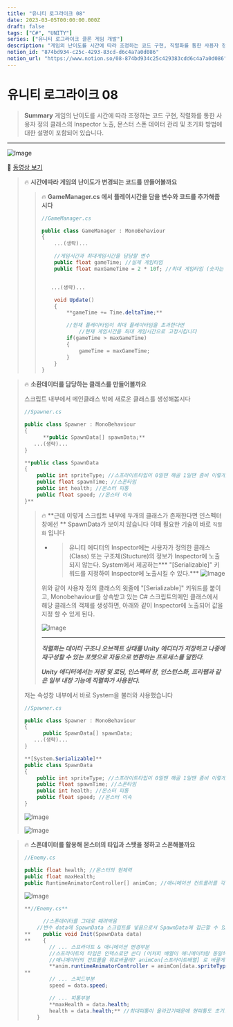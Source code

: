 ```yaml
---
title: "유니티 로그라이크 08"
date: 2023-03-05T00:00:00.000Z
draft: false
tags: ["C#", "UNITY"]
series: ["유니티 로그라이크 클론 게임 개발"]
description: "게임의 난이도를 시간에 따라 조정하는 코드 구현, 직렬화를 통한 사용자 정의 클래스의 Inspector 노출, 몬스터 스폰 데이터 관리 및 초기화 방법에 대한 설명이 포함되어 있습니다."
notion_id: "874bd934-c25c-4293-83cd-d6c4a7a0d086"
notion_url: "https://www.notion.so/08-874bd934c25c429383cdd6c4a7a0d086"
---
```


# 유니티 로그라이크 08

> **Summary**
> 게임의 난이도를 시간에 따라 조정하는 코드 구현, 직렬화를 통한 사용자 정의 클래스의 Inspector 노출, 몬스터 스폰 데이터 관리 및 초기화 방법에 대한 설명이 포함되어 있습니다.

---

![Image](https://prod-files-secure.s3.us-west-2.amazonaws.com/09ccd4d5-876c-4bba-bbdf-cc77a0a11257/69ca0e9a-1768-4661-a9bf-fa3c30abaf84/Untitled.png?X-Amz-Algorithm=AWS4-HMAC-SHA256&X-Amz-Content-Sha256=UNSIGNED-PAYLOAD&X-Amz-Credential=ASIAZI2LB466TE7XWFZ5%2F20250724%2Fus-west-2%2Fs3%2Faws4_request&X-Amz-Date=20250724T102216Z&X-Amz-Expires=3600&X-Amz-Security-Token=IQoJb3JpZ2luX2VjEAIaCXVzLXdlc3QtMiJHMEUCIQCxdH5ukyDFg7HsTLrDdPN8Mx2wAep3BTZWbbynLLQIhwIgPtA2IlPZjqn287i7TWkiWOB7B6X%2FWWcQtukF43ciWMAq%2FwMIKhAAGgw2Mzc0MjMxODM4MDUiDD%2B0bSHKg1N4lVEl9CrcA3QiG2djBkltK%2B6fgW1Ys5Su%2FVXHr6AcybgqXsOo9WNaN2v%2BBgiN4vkd1PrQbj91abYwNffZewkj6gL7NqOtMntaUfUa0walnZ478OTI1lbCdMb6lLXxrBYtovcz%2FcDzOYrlP5FkfU8i6VSfvFHYuli6b0BLORQ0C36%2BMkN7dOyX6s8Xybm0oecAftfH2sBA9ebd%2FM8WqH9ukL57uW8SH3JfTmSZ2QtxjVB1cIq%2F7B7IZfXo12BuWASI5dPrTwo%2BxMcxoaUNKNZIqMw%2FYstodMNZnPBLLtlQKpZl1iZLF52JeGy6hJmdo0lbrg5A8PRv6clVR92zXUne37boeoXSGF7ka2m6dU4bTKcF0f8nr8af%2BecIcPGtNp9AbjV%2BGLtArGxGibkraFQiLY0zCODa%2FTIH4huyU6DRH4Jf1Mk6mDcDKOxkjuByBAd%2FbdvHgQGf%2BtdAjPklFm%2F69pxUd%2BvCHaNnyJBWAzelWFmy4KTk99jAynqqL2F2DP%2Bp1Cid0Si42EtiWtaopNQAxX8och8s0qwnGPdtgTRfImKDq1Q06gD7LlE6ZAHeAvbndoxQCTH6WXx1KJByH6CGsUESDrhgAhHCeYMqR4zIN8mgM8rQYMN4uXToGd9OKeiIuhTaMKj2h8QGOqUBmRyBiX%2FTo%2FywvVWZgbq%2FU2V4pfxb1p7z4S7SgAba%2FrFJrJIkJI0Ze3NaAv%2B%2BwexShQpS1XumPo2tgi%2FCEIltLey1b18HoVHaHqR%2BkqK%2FGmx57wRi%2Fr5mZE8b1mI1qVvl9EGcyLQ8Fm8IpN2IZLiPWsAlYi7yFt5fKEvesB%2B5QXjQQtBY3%2BLsot2P4x73%2FoZs4PrLymybggD5kHWY8Qhib7dqJ2R4&X-Amz-Signature=726bf56e7b49a17c26a2db9000b421a7ed92932b977aaf3d855e0146a27043de&X-Amz-SignedHeaders=host&x-amz-checksum-mode=ENABLED&x-id=GetObject)

🎥 [동영상 보기](https://www.youtube.com/watch?v=SSg_9q-8h-A&list=PLO-mt5Iu5TeZF8xMHqtT_DhAPKmjF6i3x&index=9)

> 🔥 **시간에따라 게임의 난이도가 변경되는 코드를 만들어볼까요**
> > 🔥 **GameManager.cs 에서 플레이시간을 담을 변수와 코드를 추가해줍시다**
> > ```c#
> > //GameManager.cs
> >
> > public class GameManager : MonoBehaviour
> > {
> >     ...(생략)...
> >
> >     //게임시간과 최대게임시간을 담당할 변수
> >     public float gameTime; //실제 게임타임
> >     public float maxGameTime = 2 * 10f; //최대 게임타임 (숫자는 '초')
> >
> >
> >    ...(생략)...
> >
> >     void Update()
> >     {
> >         **gameTime += Time.deltaTime;**
> >
> >         //현재 플레이타임이 최대 플레이타임을 초과한다면
> >             //현재 게임시간을 최대 게임시간으로 고정시킵니다
> >         if(gameTime > maxGameTime)
> >         {
> >             gameTime = maxGameTime;
> >         }
> >     }
> > }
> > ```
> >
> >
>
>

> 🔥 **소환데이터를 담당하는 클래스를 만들어볼까요**
>
> 스크립트 내부에서 메인클래스 밖에 새로운 클래스를 생성해봅시다
>
>
> ```c#
> //Spawner.cs
>
> public class Spawner : MonoBehaviour
> {
> 		**public SpawnData[] spawnData;**
>    ...(생략)...
> }
>
> **public class SpawnData
> {
>     public int spriteType; //스프라이트타입이 0일땐 해골 1일땐 좀비 이렇게 바뀌게 할것임
>     public float spawnTime; //스폰타임
>     public int health; //몬스터 피통
>     public float speed; //몬스터 이속
> }**
> ```
>
> > 🔥 **근데 이렇게 스크립트 내부에 두개의 클래스가 존재한다면 인스펙터창에선 
> **
> > SpawnData가 보이지 않습니다 이때 필요한 기술이 바로 `직렬화` 입니다
> >
> >
> > - > 유니티 에디터의 Inspector에는 사용자가 정의한 클래스(Class) 또는 구조체(Stucture)의 정보가 Inspector에 노출되지 않는다. System에서 제공하는*** "[Serializable]" 키워드를 지정하여 Inspector에 노출시킬 수 있다.***
> > ![Image](https://blog.kakaocdn.net/dn/ABy6x/btrGBilppd1/woN17HuqbuV3S3iMex72Y1/img.png)
> >
> > 위와 같이 사용자 정의 클래스의 윗줄에 "[Serializable]" 키워드를 붙이고, Monobehaviour를 상속받고 있는 C# 스크립트의메인 클래스에서 해당 클래스의 객체를 생성하면, 아래와 같이 Inspector에 노출되어 값을 지정 할 수 있게 된다.
> >
> > ![Image](https://blog.kakaocdn.net/dn/qK9St/btrGBjkU29x/Mt042Lty6FkhMn9oCXbWNK/img.png)
> >
> > ---
> >
> > ***직렬화는 데이터 구조나 오브젝트 상태를 Unity 에디터가 저장하고 나중에 재구성할 수 있는 포맷으로 자동으로 변환하는 프로세스를 말한다.***
> >
> > ***Unity 에디터에서는 저장 및 로딩, 인스펙터 창, 인스턴스화, 프리팹과 같은 일부 내장 기능에 직렬화가 사용된다.***
> >
> >
>
>
> 저는 속성창 내부에서 바로 System을 불러와 사용했습니다
>
> ```c#
> //Spawner.cs
>
> public class Spawner : MonoBehaviour
> {
> 		public SpawnData[] spawnData;
>    ...(생략)...
> }
>
> **[System.Serializable]**
> public class SpawnData
> {
>     public int spriteType; //스프라이트타입이 0일땐 해골 1일땐 좀비 이렇게 바뀌게 할것임
>     public float spawnTime; //스폰타임
>     public int health; //몬스터 피통
>     public float speed; //몬스터 이속
> }
> ```
>
> ![Image](https://prod-files-secure.s3.us-west-2.amazonaws.com/09ccd4d5-876c-4bba-bbdf-cc77a0a11257/0f253810-9b7f-4780-88a1-d716807aae12/Untitled.png?X-Amz-Algorithm=AWS4-HMAC-SHA256&X-Amz-Content-Sha256=UNSIGNED-PAYLOAD&X-Amz-Credential=ASIAZI2LB466WK2IN6D6%2F20250724%2Fus-west-2%2Fs3%2Faws4_request&X-Amz-Date=20250724T102217Z&X-Amz-Expires=3600&X-Amz-Security-Token=IQoJb3JpZ2luX2VjEAIaCXVzLXdlc3QtMiJIMEYCIQCa2TtrXi8dhnHAvdgevDDXO%2Bn%2Fd5dUzlIiKlwxqVaSGQIhAOsUGoMnWkEGhSItODa0oRxpeLOJjG3C6G7e1i7%2FXm%2BcKv8DCCoQABoMNjM3NDIzMTgzODA1Igxt34s3acvXW11Q%2BHEq3AMaQLVbcZ0xeBXEWTVOx6XxRqSt%2Bh7Qm65Mbd143bX4FyPnfnhlkWbtoPMbp%2FxrST55T%2FGMMjTCm3Vr0vyWmADpkj3XN2BMBbwwH8YwneKw54y92BC8gvYtnh621B3v9sRy3YXxCYRhNj5CA7VQhvkO8XMOikf7RQZ%2BWdJoOQ4UWEZiqglzoyrgFg6UueaQ2hfwgaJVttYnf1%2F0YOsvgm9J%2BJjwNf0gx1ANHTv3HVa59hpku7DvqiFyBEc8dwHkPJ9ist6%2FGXw9iVWpC1OFq7XndZFbGERUs6ivqU2aajATj8WeY%2F7KbQ%2BXuDroKNsapl%2FaPfO3DBf%2F36c0%2BDNPQiACwejtlp78uTqzo7GxGIdH4LXGdV7BxZzFR3n2htpChASFy9oP2Bg6ht7xtc7ayndVEW6%2BcVGkEqrGAmD3vGjG8PMbfAV5HT1RYkQGjv4XFK5q7NpSiqtinUGIO4lLLxk84PdHRs71%2FpW6xJwKppNDqFitYLLu7BV4XIQaiYa3S358Tbwi4EgOHVHXZqqDjtPedlciAL4erfT48XqZ32oRzDE7w7X6gJvDwqbFBR9IvZXnYHwNnH8WaUnVkHzh8rsPb4%2FsOTpkjTcvGIKoQHyG%2BkaJVw2n9Pn8djg9KjCb9YfEBjqkAUXN3Dbe887beKUu14SM0kknxyyaZky%2FoJ2y5I3MqpxXVQmkwPX3vQdEbDkE1E%2BsBBvvGuEAyUblRoSLmMKon9BQXggo2ocgEW0YTiJ4PdiJuFerc49qM1f0l7rffleep5ooAn9aAI%2FXcq%2FG%2FZjzrnfSP4EL9jEyJJyviIqV23MDCYWuxwnuC0FcscauWd59HYGPu7sYaOTS13UQF6sOI0Oh%2FWRx&X-Amz-Signature=dcf2897b26635df538696e1cfc5777bbfa40dbfeb70058add9ba855902c3ff75&X-Amz-SignedHeaders=host&x-amz-checksum-mode=ENABLED&x-id=GetObject)
>
> ![Image](https://prod-files-secure.s3.us-west-2.amazonaws.com/09ccd4d5-876c-4bba-bbdf-cc77a0a11257/96365f45-ddd3-467a-b0e4-99c816bdeb11/Untitled.png?X-Amz-Algorithm=AWS4-HMAC-SHA256&X-Amz-Content-Sha256=UNSIGNED-PAYLOAD&X-Amz-Credential=ASIAZI2LB466WK2IN6D6%2F20250724%2Fus-west-2%2Fs3%2Faws4_request&X-Amz-Date=20250724T102217Z&X-Amz-Expires=3600&X-Amz-Security-Token=IQoJb3JpZ2luX2VjEAIaCXVzLXdlc3QtMiJIMEYCIQCa2TtrXi8dhnHAvdgevDDXO%2Bn%2Fd5dUzlIiKlwxqVaSGQIhAOsUGoMnWkEGhSItODa0oRxpeLOJjG3C6G7e1i7%2FXm%2BcKv8DCCoQABoMNjM3NDIzMTgzODA1Igxt34s3acvXW11Q%2BHEq3AMaQLVbcZ0xeBXEWTVOx6XxRqSt%2Bh7Qm65Mbd143bX4FyPnfnhlkWbtoPMbp%2FxrST55T%2FGMMjTCm3Vr0vyWmADpkj3XN2BMBbwwH8YwneKw54y92BC8gvYtnh621B3v9sRy3YXxCYRhNj5CA7VQhvkO8XMOikf7RQZ%2BWdJoOQ4UWEZiqglzoyrgFg6UueaQ2hfwgaJVttYnf1%2F0YOsvgm9J%2BJjwNf0gx1ANHTv3HVa59hpku7DvqiFyBEc8dwHkPJ9ist6%2FGXw9iVWpC1OFq7XndZFbGERUs6ivqU2aajATj8WeY%2F7KbQ%2BXuDroKNsapl%2FaPfO3DBf%2F36c0%2BDNPQiACwejtlp78uTqzo7GxGIdH4LXGdV7BxZzFR3n2htpChASFy9oP2Bg6ht7xtc7ayndVEW6%2BcVGkEqrGAmD3vGjG8PMbfAV5HT1RYkQGjv4XFK5q7NpSiqtinUGIO4lLLxk84PdHRs71%2FpW6xJwKppNDqFitYLLu7BV4XIQaiYa3S358Tbwi4EgOHVHXZqqDjtPedlciAL4erfT48XqZ32oRzDE7w7X6gJvDwqbFBR9IvZXnYHwNnH8WaUnVkHzh8rsPb4%2FsOTpkjTcvGIKoQHyG%2BkaJVw2n9Pn8djg9KjCb9YfEBjqkAUXN3Dbe887beKUu14SM0kknxyyaZky%2FoJ2y5I3MqpxXVQmkwPX3vQdEbDkE1E%2BsBBvvGuEAyUblRoSLmMKon9BQXggo2ocgEW0YTiJ4PdiJuFerc49qM1f0l7rffleep5ooAn9aAI%2FXcq%2FG%2FZjzrnfSP4EL9jEyJJyviIqV23MDCYWuxwnuC0FcscauWd59HYGPu7sYaOTS13UQF6sOI0Oh%2FWRx&X-Amz-Signature=940e85d8bcb562eba98110ff75e1683f53277b1b88d8763181d43217d4c7a17d&X-Amz-SignedHeaders=host&x-amz-checksum-mode=ENABLED&x-id=GetObject)
>
>

> 🔥 **스폰데이터를 활용해 몬스터의 타입과 스탯을 정하고 스폰해볼까요**
> ```c#
> //Enemy.cs
>
> public float health; //몬스터의 현체력
> public float maxHealth;
> public RuntimeAnimatorController[] animCon; //애니메이션 컨트롤러를 각 몬스터 타입에 맞게 넣기위해 배열로 선언
> ```
>
> ![Image](https://prod-files-secure.s3.us-west-2.amazonaws.com/09ccd4d5-876c-4bba-bbdf-cc77a0a11257/2c2655ea-6b82-422f-9730-850dae511a43/Untitled.png?X-Amz-Algorithm=AWS4-HMAC-SHA256&X-Amz-Content-Sha256=UNSIGNED-PAYLOAD&X-Amz-Credential=ASIAZI2LB4666UK6PROP%2F20250724%2Fus-west-2%2Fs3%2Faws4_request&X-Amz-Date=20250724T102218Z&X-Amz-Expires=3600&X-Amz-Security-Token=IQoJb3JpZ2luX2VjEAIaCXVzLXdlc3QtMiJHMEUCIHhBUd%2BQEGpfF5pg4pQthNdViEXpnuiTK8Arf56pQta%2FAiEAnUJc%2BgUUi%2Bei3QpMPs1eCEN73R7vShJpqe28UQ6530Iq%2FwMIKhAAGgw2Mzc0MjMxODM4MDUiDOZjUCznXV61QnkXBircA3gMyrCIKK9s4eSmaW4M%2Faf%2BLIEX0SdiJel6cEaOhTjpgUhSBWO1Zg%2B4cvT1gB0HOC1Z5cijoCePBTu0BqlYeYZYIT6klopcd4MnkIM5%2FBcC%2FKf1%2FlyZRzdUtTCUcYAKysO86z0F3EuFKTmIaeB2d0UMxXyJARnJJizkAwCx%2FqDZIV0i7wXKN832ZmV50nZOCvZx781ekw8AGp9%2B8x%2BpA4dv5arKZtXp05OTB4TAD329RTBgylO96P3ZwnoP%2FnULPOjTvKxG5N9lJFQ1Ttx%2BaKuIDwV0g7UHaoC24%2FwG0KC20YX%2FXh%2FTQCk8SExOgmi3I2knQLGMY9fPKoIbq6q3ktmTbO9VTN1VKyVZVZQBgfYDSgfrtOOLyBq4hrH7JrfwJA%2FPdh22OcHDHmcXxXvMMpOFVCmuMreXtSyRTPi%2FlYVquGD0ZPT1vJQXAL%2BsrdjL2fAkTFRQONm24tq5k04eKfR46uZcBW0Nmo2RjtJXpM2nuck0axW54AxiEqzc8gwwWHA5OcLX4W3Q8t1PnIOXT7UdOiKIYT1yGX9OfgSGRVIZQBFw1qQtbsnsDEE0TlMlAP%2FsJ57XNGnb427JCUI8%2FWTOcbWATvFRo0tETR9E4ggaLCqEm%2FPPQdnbW9WdMJf2h8QGOqUBnn71IPCieY%2Bafj8gY7TNlbGRjBXDONKqiME1Gm8x0rp95Kdg4gCEx3R4aJGu4vOFn1NoWuARvOnGmnAudU28hd9BomhNryvMucAMZ6mS05FL5Vd8rIsIX1OSrcdxvFw9VYe7oCuTGVsKKBBFR4%2B%2B%2BwcZA6PiAj8j0kiV6ZNDlbZyPek8P8MTzXRhUDsqfmPoTh0lOm62blRj6kvhm4OURWUvnSoj&X-Amz-Signature=c2b315b16db38cbb3336ffa7c830c98b1e1ce18140d873684e794766e2ba7aa9&X-Amz-SignedHeaders=host&x-amz-checksum-mode=ENABLED&x-id=GetObject)
>
> ```c#
> **//Enemy.cs**
>
> 		//스폰데이터를 그대로 때려박음
>     //변수 data에 SpawnData 스크립트를 넣음으로서 SpawnData에 접근할 수 있음
> **    public void Init(SpawnData data)
> **    {
>         // ... 스프라이트 & 애니메이션 변경부분
>         //스프라이트의 타입은 인덱스로만 쓴다 (어처피 배열이 애니메이터랑 동일하니까)
>         //애니메이터의 컨트롤을 뭐로바꿀래? animCon[스프라이트배열] 로 바꿀게여!
>         **anim.runtimeAnimatorController = animCon[data.spriteType];
> **
>         // ... 스피드부분
>         speed = data.speed;
>
>         // ... 피통부분
>         **maxHealth = data.health;
>         health = data.health;** //최대피통이 올라갔기때문에 현피통도 초기화해준다
>     }
> ```
>
>


